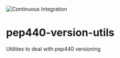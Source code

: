 ![Continuous Integration](https://github.com/m-vdb/pep440-version-utils/workflows/Continuous%20Integration/badge.svg)

# pep440-version-utils
Utilities to deal with pep440 versioning
